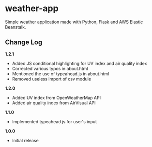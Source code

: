# weather-app
Simple weather application made with Python, Flask and AWS Elastic Beanstalk.

## Change Log
__1.2.1__
- Added JS conditional highlighting for UV index and air quality index
- Corrected various typos in about.html
- Mentioned the use of typeahead.js in about.html
- Removed useless import of csv module

__1.2.0__
- Added UV index from OpenWeatherMap API 
- Added air quality index from AirVisual API

__1.1.0__
- Implemented typeahead.js for user's input

__1.0.0__
- Initial release
